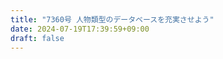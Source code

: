 ```yaml
---
title: "7360号 人物類型のデータベースを充実させよう"
date: 2024-07-19T17:39:59+09:00
draft: false
---
```


```
```

```
```
